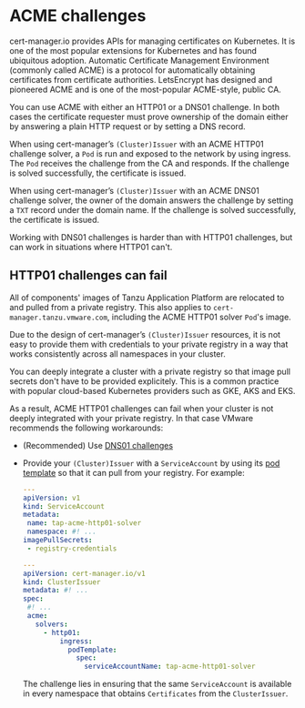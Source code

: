 # ACME challenges

cert-manager.io provides APIs for managing certificates on Kubernetes. It is
one of the most popular extensions for Kubernetes and has found ubiquitous
adoption. Automatic Certificate Management Environment (commonly called ACME) is 
a protocol for automatically obtaining certificates from certificate authorities.
LetsEncrypt has designed and pioneered ACME and is one of the most-popular
ACME-style, public CA.

You can use ACME with either an HTTP01 or a DNS01 challenge. In both cases the
certificate requester must prove ownership of the domain either by answering
a plain HTTP request or by setting a DNS record.

When using cert-manager’s `(Cluster)Issuer` with an ACME HTTP01 challenge
solver,  a `Pod` is run and exposed to the network by using ingress. The `Pod`
receives the challenge from the CA and responds. If the challenge is solved
successfully, the certificate is issued.

When using cert-manager’s `(Cluster)Issuer` with an ACME DNS01 challenge
solver, the owner of the domain answers the challenge by setting a `TXT` record
under the domain name. If the challenge is solved successfully, the certificate
is issued.

Working with DNS01 challenges is harder than with HTTP01 challenges, but can work 
in situations where HTTP01 can't.

## <a id="fail"></a>HTTP01 challenges can fail

All of components' images of Tanzu Application Platform are relocated to and pulled 
from a private registry. This also applies to `cert-manager.tanzu.vmware.com`, 
including the ACME HTTP01 solver `Pod`'s image.

Due to the design of cert-manager’s `(Cluster)Issuer` resources, it is not easy
to provide them with credentials to your private registry in a way that works
consistently across all namespaces in your cluster.

You can deeply integrate a cluster with a private registry so that image pull secrets 
don't have to be provided explicitely. This is a common practice with popular 
cloud-based Kubernetes providers such as GKE, AKS and EKS.

As a result, ACME HTTP01 challenges can fail when your cluster is not deeply
integrated with your private registry. In that case VMware recommends the following
workarounds:

- (Recommended) Use [DNS01
  challenges](https://cert-manager.io/docs/configuration/acme/dns01/)

- Provide your `(Cluster)Issuer` with a `ServiceAccount` by using its [pod
  template](https://cert-manager.io/docs/configuration/acme/http01/#podtemplate)
  so that it can pull from your registry. For example:

    ```yaml
    ---
    apiVersion: v1
    kind: ServiceAccount
    metadata:
     name: tap-acme-http01-solver
     namespace: #! ...
    imagePullSecrets:
     - registry-credentials

    ---
    apiVersion: cert-manager.io/v1
    kind: ClusterIssuer
    metadata: #! ...
    spec:
     #! ...
     acme:
       solvers:
         - http01:
             ingress:
               podTemplate:
                 spec:
                   serviceAccountName: tap-acme-http01-solver
    ```

    The challenge lies in ensuring that the same `ServiceAccount` is available in 
    every namespace that obtains `Certificates` from the `ClusterIssuer`.

